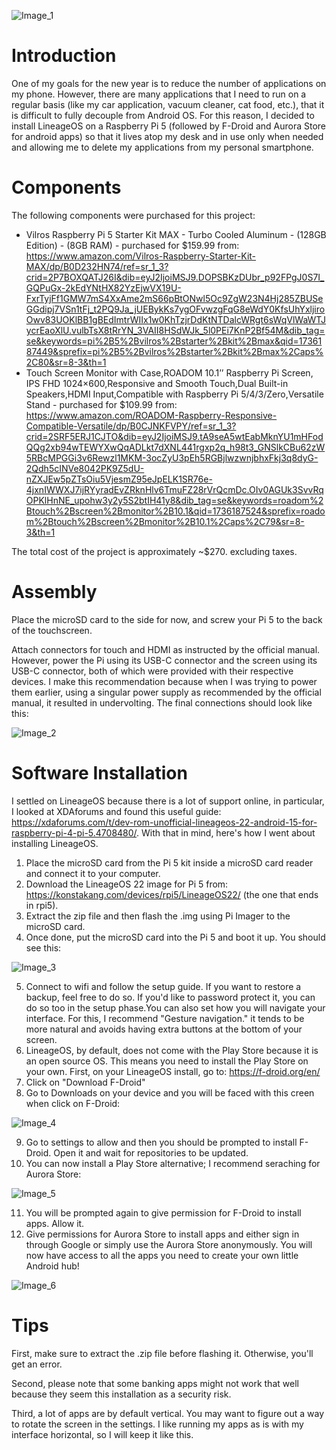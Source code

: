 ![Image_1](https://github.com/user-attachments/assets/c3f78c5d-5bff-4457-8972-0cdcd09364ad)
# Introduction
One of my goals for the new year is to reduce the number of applications on my phone. However, there are many applications that I need to run on a regular basis (like my car application, vacuum cleaner, cat food, etc.), that it is difficult to fully decouple from Android OS. For this reason, I decided to install LineageOS on a Raspberry Pi 5 (followed by F-Droid and Aurora Store for android apps) so that it lives atop my desk and in use only when needed and allowing me to delete my applications from my personal smartphone.
# Components
The following components were purchased for this project:
*  Vilros Raspberry Pi 5 Starter Kit MAX - Turbo Cooled Aluminum - (128GB Edition) - (8GB RAM) - purchased for $159.99 from: https://www.amazon.com/Vilros-Raspberry-Starter-Kit-MAX/dp/B0D232HN74/ref=sr_1_3?crid=2P7BOXQATJ26I&dib=eyJ2IjoiMSJ9.DOPSBKzDUbr_p92FPgJ0S7I_GQPuGx-2kEdYNtHX82YzEjwVX19U-FxrTyjFf1GMW7mS4XxAme2mS66pBtONwl5Oc9ZgW23N4Hj285ZBUSeGGdipj7VSn1tFj_t2PQ9Ja_jUEBykKs7ygOFvwzgFqG8eWdY0KfsUhYxljiroOwv83UOKlBB1gBEdImtrWIIx1w0KhTzjrDdKtNTDalcWRgt6sWqVlWaWTJycrEaoXlU.vulbTsX8tRrYN_3VAII8HSdWJk_5l0PEi7KnP2Bf54M&dib_tag=se&keywords=pi%2B5%2Bvilros%2Bstarter%2Bkit%2Bmax&qid=1736187449&sprefix=pi%2B5%2Bvilros%2Bstarter%2Bkit%2Bmax%2Caps%2C80&sr=8-3&th=1
*  Touch Screen Monitor with Case,ROADOM 10.1’’ Raspberry Pi Screen, IPS FHD 1024×600,Responsive and Smooth Touch,Dual Built-in Speakers,HDMI Input,Compatible with Raspberry Pi 5/4/3/Zero,Versatile Stand - purchased for $109.99 from: https://www.amazon.com/ROADOM-Raspberry-Responsive-Compatible-Versatile/dp/B0CJNKFVPY/ref=sr_1_3?crid=2SRF5ERJ1CJTO&dib=eyJ2IjoiMSJ9.tA9seA5wtEabMknYU1mHFodQQg2xb94wTEWYXwQqADLkt7dXNL441rgxp2q_h98t3_GNSlkCBu62zW5RBcMPGGi3v6Rewzl1MKM-3ocZyU3pEh5RGBjlwzwnjbhxFkj3q8dyG-2Qdh5cINVe8042PK9Z5dU-nZXJEw5pZTsOiu5VjesmZ95eJpELK1SR76e-4jxnIWWXJ7ijRYyradEvZRknHlv6TmuFZ28rVrQcmDc.OIv0AGUk3SvvRqOPKlHnNE_upohw3y2y5S2btIH41y8&dib_tag=se&keywords=roadom%2Btouch%2Bscreen%2Bmonitor%2B10.1&qid=1736187524&sprefix=roadom%2Btouch%2Bscreen%2Bmonitor%2B10.1%2Caps%2C79&sr=8-3&th=1

The total cost of the project is approximately ~$270. excluding taxes.
# Assembly
Place the microSD card to the side for now, and screw your Pi 5 to the back of the touchscreen.

Attach connectors for touch and HDMI as instructed by the official manual. However, power the Pi using its USB-C connector and the screen using its USB-C connector, both of which were provided with their respective devices. I make this recommendation because when I was trying to power them earlier, using a singular power supply as recommended by the official manual, it resulted in undervolting. The final connections should look like this:

![Image_2](https://github.com/user-attachments/assets/c35ca69e-7c96-4a50-8189-207ffe0ec893)
# Software Installation
I settled on LineageOS because there is a lot of support online, in particular, I looked at XDAforums and found this useful guide: https://xdaforums.com/t/dev-rom-unofficial-lineageos-22-android-15-for-raspberry-pi-4-pi-5.4708480/. With that in mind, here's how I went about installing LineageOS.

1. Place the microSD card from the Pi 5 kit inside a microSD card reader and connect it to your computer.
2. Download the LineageOS 22 image for Pi 5 from: https://konstakang.com/devices/rpi5/LineageOS22/ (the one that ends in rpi5).
3. Extract the zip file and then flash the .img using Pi Imager to the microSD card.
4. Once done, put the microSD card into the Pi 5 and boot it up. You should see this:

![Image_3](https://github.com/user-attachments/assets/203b6bd9-511c-4ee1-9166-c43a46784712)

5. Connect to wifi and follow the setup guide. If you want to restore a backup, feel free to do so. If you'd like to password protect it, you can do so too in the setup phase.You can also set how you will navigate your interface. For this, I recommend "Gesture navigation." it tends to be more natural and avoids having extra buttons at the bottom of your screen.
6. LineageOS, by default, does not come with the Play Store because it is an open source OS. This means you need to install the Play Store on your own. First, on your LineageOS install, go to: https://f-droid.org/en/
7. Click on "Download F-Droid"
8. Go to Downloads on your device and you will be faced with this creen when click on F-Droid:

![Image_4](https://github.com/user-attachments/assets/f0766150-7da0-4c73-90f2-0133fec4b7cd)

9. Go to settings to allow and then you should be prompted to install F-Droid. Open it and wait for repositories to be updated.
10. You can now install a Play Store alternative; I recommend seraching for Aurora Store:

![Image_5](https://github.com/user-attachments/assets/bc18786a-e5f2-415e-af35-53c01dde00e3)

11. You will be prompted again to give permission for F-Droid to install apps. Allow it.
12. Give permissions for Aurora Store to install apps and either sign in through Google or simply use the Aurora Store anonymously. You will now have access to all the apps you need to create your own little Android hub!

![Image_6](https://github.com/user-attachments/assets/d072f024-4014-4f2a-8c5e-f9f37111051f)

# Tips
First, make sure to extract the .zip file before flashing it. Otherwise, you'll get an error.

Second, please note that some banking apps might not work that well because they seem this installation as a security risk.

Third, a lot of apps are by default vertical. You may want to figure out a way to rotate the screen in the settings. I like running my apps as is with my interface horizontal, so I will keep it like this.
